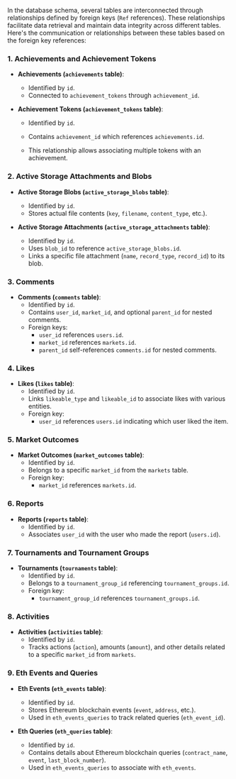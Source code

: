In the database schema, several tables are interconnected through relationships defined by foreign keys (`Ref` references). These relationships facilitate data retrieval and maintain data integrity across different tables. Here's the communication or relationships between these tables based on the foreign key references:

### 1. Achievements and Achievement Tokens

- **Achievements (`achievements` table)**:
  - Identified by `id`.
  - Connected to `achievement_tokens` through `achievement_id`.
  

- **Achievement Tokens (`achievement_tokens` table)**:
  - Identified by `id`.
  - Contains `achievement_id` which references `achievements.id`.

  - This relationship allows associating multiple tokens with an achievement.

### 2. Active Storage Attachments and Blobs

- **Active Storage Blobs (`active_storage_blobs` table)**:
  - Identified by `id`.
  - Stores actual file contents (`key`, `filename`, `content_type`, etc.).

- **Active Storage Attachments (`active_storage_attachments` table)**:
  - Identified by `id`.
  - Uses `blob_id` to reference `active_storage_blobs.id`.
  - Links a specific file attachment (`name`, `record_type`, `record_id`) to its blob.

### 3. Comments

- **Comments (`comments` table)**:
  - Identified by `id`.
  - Contains `user_id`, `market_id`, and optional `parent_id` for nested comments.
  - Foreign keys:
    - `user_id` references `users.id`.
    - `market_id` references `markets.id`.
    - `parent_id` self-references `comments.id` for nested comments.

### 4. Likes

- **Likes (`likes` table)**:
  - Identified by `id`.
  - Links `likeable_type` and `likeable_id` to associate likes with various entities.
  - Foreign key:
    - `user_id` references `users.id` indicating which user liked the item.

### 5. Market Outcomes

- **Market Outcomes (`market_outcomes` table)**:
  - Identified by `id`.
  - Belongs to a specific `market_id` from the `markets` table.
  - Foreign key:
    - `market_id` references `markets.id`.

### 6. Reports

- **Reports (`reports` table)**:
  - Identified by `id`.
  - Associates `user_id` with the user who made the report (`users.id`).

### 7. Tournaments and Tournament Groups

- **Tournaments (`tournaments` table)**:
  - Identified by `id`.
  - Belongs to a `tournament_group_id` referencing `tournament_groups.id`.
  - Foreign key:
    - `tournament_group_id` references `tournament_groups.id`.

### 8. Activities

- **Activities (`activities` table)**:
  - Identified by `id`.
  - Tracks actions (`action`), amounts (`amount`), and other details related to a specific `market_id` from `markets`.

### 9. Eth Events and Queries

- **Eth Events (`eth_events` table)**:
  - Identified by `id`.
  - Stores Ethereum blockchain events (`event`, `address`, etc.).
  - Used in `eth_events_queries` to track related queries (`eth_event_id`).

- **Eth Queries (`eth_queries` table)**:
  - Identified by `id`.
  - Contains details about Ethereum blockchain queries (`contract_name`, `event`, `last_block_number`).
  - Used in `eth_events_queries` to associate with `eth_events`.
